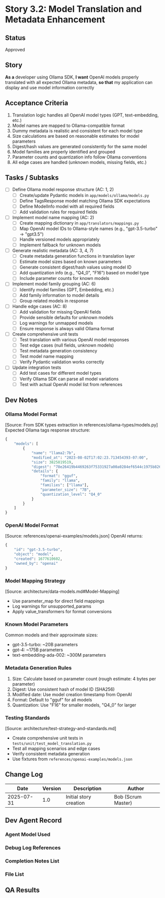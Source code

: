 # Story 3.2: Model Translation and Metadata Enhancement

## Status
Approved

## Story
**As a** developer using Ollama SDK,
**I want** OpenAI models properly translated with all expected Ollama metadata,
**so that** my application can display and use model information correctly

## Acceptance Criteria

1. Translation logic handles all OpenAI model types (GPT, text-embedding, etc.)
2. Model names are mapped to Ollama-compatible format
3. Dummy metadata is realistic and consistent for each model type
4. Size calculations are based on reasonable estimates for model parameters
5. Digest/hash values are generated consistently for the same model
6. Model families are properly identified and grouped
7. Parameter counts and quantization info follow Ollama conventions
8. All edge cases are handled (unknown models, missing fields, etc.)

## Tasks / Subtasks

- [ ] Define Ollama model response structure (AC: 1, 2)
  - [ ] Create/update Pydantic models in `app/models/ollama/models.py`
  - [ ] Define TagsResponse model matching Ollama SDK expectations
  - [ ] Define ModelInfo model with all required fields
  - [ ] Add validation rules for required fields

- [ ] Implement model name mapping (AC: 2)
  - [ ] Create mapping dictionary in `app/translators/mappings.py`
  - [ ] Map OpenAI model IDs to Ollama-style names (e.g., "gpt-3.5-turbo" → "gpt3.5")
  - [ ] Handle versioned models appropriately
  - [ ] Implement fallback for unknown models

- [ ] Generate realistic metadata (AC: 3, 4, 7)
  - [ ] Create metadata generation functions in translation layer
  - [ ] Estimate model sizes based on known parameters
  - [ ] Generate consistent digest/hash values using model ID
  - [ ] Add quantization info (e.g., "Q4_0", "F16") based on model type
  - [ ] Include parameter counts for known models

- [ ] Implement model family grouping (AC: 6)
  - [ ] Identify model families (GPT, Embedding, etc.)
  - [ ] Add family information to model details
  - [ ] Group related models in response

- [ ] Handle edge cases (AC: 8)
  - [ ] Add validation for missing OpenAI fields
  - [ ] Provide sensible defaults for unknown models
  - [ ] Log warnings for unmapped models
  - [ ] Ensure response is always valid Ollama format

- [ ] Create comprehensive unit tests
  - [ ] Test translation with various OpenAI model responses
  - [ ] Test edge cases (null fields, unknown models)
  - [ ] Test metadata generation consistency
  - [ ] Test model name mapping
  - [ ] Verify Pydantic validation works correctly

- [ ] Update integration tests
  - [ ] Add test cases for different model types
  - [ ] Verify Ollama SDK can parse all model variations
  - [ ] Test with actual OpenAI model list from references

## Dev Notes

### Ollama Model Format
[Source: From SDK types extraction in references/ollama-types/models.py]
Expected Ollama tags response structure:
```python
{
    "models": [
        {
            "name": "llama2:7b",
            "modified_at": "2023-08-02T17:02:23.713454393-07:00",
            "size": 3825819519,
            "digest": "78e26419b4469263f75331927a00a0284ef6544c1975b826b15abdaef17bb962",
            "details": {
                "format": "gguf",
                "family": "llama",
                "families": ["llama"],
                "parameter_size": "7B",
                "quantization_level": "Q4_0"
            }
        }
    ]
}
```

### OpenAI Model Format
[Source: references/openai-examples/models.json]
OpenAI returns:
```python
{
    "id": "gpt-3.5-turbo",
    "object": "model",
    "created": 1677610602,
    "owned_by": "openai"
}
```

### Model Mapping Strategy
[Source: architecture/data-models.md#Model-Mapping]
- Use parameter_map for direct field mappings
- Log warnings for unsupported_params
- Apply value_transformers for format conversions

### Known Model Parameters
Common models and their approximate sizes:
- gpt-3.5-turbo: ~20B parameters
- gpt-4: ~175B parameters  
- text-embedding-ada-002: ~300M parameters

### Metadata Generation Rules
1. Size: Calculate based on parameter count (rough estimate: 4 bytes per parameter)
2. Digest: Use consistent hash of model ID (SHA256)
3. Modified date: Use model creation timestamp from OpenAI
4. Format: Default to "gguf" for all models
5. Quantization: Use "F16" for smaller models, "Q4_0" for larger

### Testing Standards
[Source: architecture/test-strategy-and-standards.md]
- Create comprehensive unit tests in `tests/unit/test_model_translation.py`
- Test all mapping scenarios and edge cases
- Verify consistent metadata generation
- Use fixtures from `references/openai-examples/models.json`

## Change Log

| Date | Version | Description | Author |
|------|---------|-------------|--------|
| 2025-07-31 | 1.0 | Initial story creation | Bob (Scrum Master) |

## Dev Agent Record

### Agent Model Used
<!-- To be filled by dev agent -->

### Debug Log References
<!-- To be filled by dev agent -->

### Completion Notes List
<!-- To be filled by dev agent -->

### File List
<!-- To be filled by dev agent -->

## QA Results
<!-- To be filled by QA agent -->